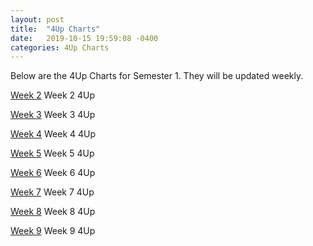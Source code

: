 ```yaml
---
layout: post
title:  "4Up Charts"
date:   2019-10-15 19:59:08 -0400
categories: 4Up Charts
---
```


Below are the 4Up Charts for Semester 1. They will be updated weekly. 

[Week 2][time-2] Week 2 4Up

[Week 3][time-3] Week 3 4Up

[Week 4][time-4] Week 4 4Up 

[Week 5][time-5] Week 5 4Up

[Week 6][time-6] Week 6 4Up 

[Week 7][time-7] Week 7 4Up

[Week 8][time-8] Week 8 4Up

[Week 9][time-9] Week 9 4Up


[time-2]: ./Four-upWeek2.docx
[time-3]:   ./Four-upWeek3.docx
[time-4]: ./Four-upWeek4.docx
[time-5]:   ./Four-upWeek5.docx
[time-6]: ./Four-upWeek6.docx
[time-7]:   ./Four-upWeek7.docx
[time-8]:   ./Four-upWeek8.docx
[time-9]:   ./Four-upWeek9.docx

[jekyll-talk]: https://talk.jekyllrb.com/
